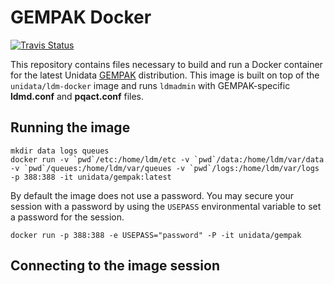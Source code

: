 # GEMPAK Docker

[![Travis Status](https://travis-ci.org/mjames-upc/gempak-docker.svg?branch=master)](https://travis-ci.org/mjames-upc/gempak-docker)

This repository contains files necessary to build and run a Docker container for the latest Unidata [GEMPAK](http://www.unidata.ucar.edu/software/gempak/) distribution. This image is built on top of the `unidata/ldm-docker` image and runs `ldmadmin` with GEMPAK-specific **ldmd.conf** and **pqact.conf** files. 

## Running the image

    mkdir data logs queues
    docker run -v `pwd`/etc:/home/ldm/etc -v `pwd`/data:/home/ldm/var/data -v `pwd`/queues:/home/ldm/var/queues -v `pwd`/logs:/home/ldm/var/logs -p 388:388 -it unidata/gempak:latest

By default the image does not use a password. You may secure your session with a password by using the `USEPASS` environmental variable to set a password for the session.  

    docker run -p 388:388 -e USEPASS="password" -P -it unidata/gempak

## Connecting to the image session
